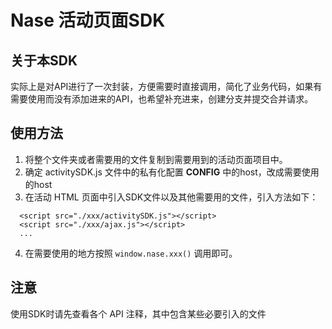 # Nase 活动页面SDK

## 关于本SDK
实际上是对API进行了一次封装，方便需要时直接调用，简化了业务代码，如果有需要使用而没有添加进来的API，也希望补充进来，创建分支并提交合并请求。  

## 使用方法  

1. 将整个文件夹或者需要用的文件复制到需要用到的活动页面项目中。
2. 确定 activitySDK.js 文件中的私有化配置 __CONFIG__ 中的host，改成需要使用的host
3. 在活动 HTML 页面中引入SDK文件以及其他需要用的文件，引入方法如下：  
```
  <script src="./xxx/activitySDK.js"></script>
  <script src="./xxx/ajax.js"></script>  
  ...
```
4. 在需要使用的地方按照 `window.nase.xxx()` 调用即可。

## 注意
使用SDK时请先查看各个 API 注释，其中包含某些必要引入的文件


